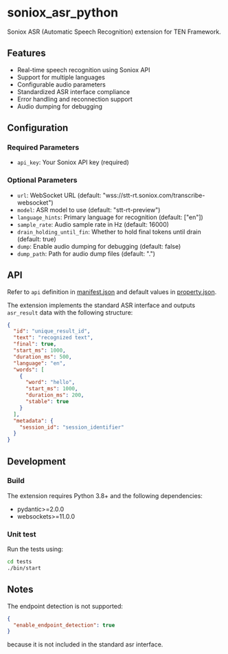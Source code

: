 # soniox_asr_python

Soniox ASR (Automatic Speech Recognition) extension for TEN Framework.

## Features

- Real-time speech recognition using Soniox API
- Support for multiple languages
- Configurable audio parameters
- Standardized ASR interface compliance
- Error handling and reconnection support
- Audio dumping for debugging

## Configuration

### Required Parameters

- `api_key`: Your Soniox API key (required)

### Optional Parameters

- `url`: WebSocket URL (default: "wss://stt-rt.soniox.com/transcribe-websocket")
- `model`: ASR model to use (default: "stt-rt-preview")
- `language_hints`: Primary language for recognition (default: ["en"])
- `sample_rate`: Audio sample rate in Hz (default: 16000)
- `drain_holding_until_fin`: Whether to hold final tokens until drain (default: true)
- `dump`: Enable audio dumping for debugging (default: false)
- `dump_path`: Path for audio dump files (default: ".")

## API

Refer to `api` definition in [manifest.json](manifest.json) and default values in [property.json](property.json).

The extension implements the standard ASR interface and outputs `asr_result` data with the following structure:

```json
{
  "id": "unique_result_id",
  "text": "recognized text",
  "final": true,
  "start_ms": 1000,
  "duration_ms": 500,
  "language": "en",
  "words": [
    {
      "word": "hello",
      "start_ms": 1000,
      "duration_ms": 200,
      "stable": true
    }
  ],
  "metadata": {
    "session_id": "session_identifier"
  }
}
```

## Development

### Build

The extension requires Python 3.8+ and the following dependencies:

- pydantic>=2.0.0
- websockets>=11.0.0

### Unit test

Run the tests using:

```bash
cd tests
./bin/start
```

## Notes

The endpoint detection is not supported:

```json
{
  "enable_endpoint_detection": true
}
```

because it is not included in the standard asr interface.

